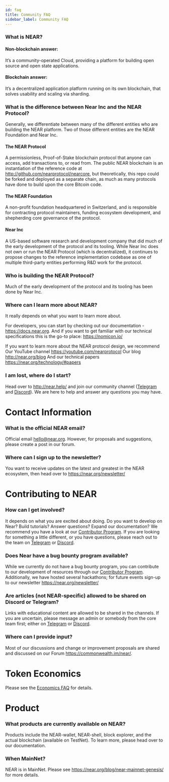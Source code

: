 ```yaml
---
id: faq
title: Community FAQ
sidebar_label: Community FAQ
---
```


### What is NEAR?

#### Non-blockchain answer:
It’s a community-operated Cloud, providing a platform for building open source and open state applications.

#### Blockchain answer:
It’s a decentralized application platform running on its own blockchain, that solves usability and scaling via sharding.

### What is the difference between Near Inc and the NEAR Protocol?
Generally, we differentiate between many of the different entities who are building the NEAR platform. Two of those different entities are the NEAR Foundation and Near Inc.

#### The NEAR Protocol
A permissionless, Proof-of-Stake blockchain protocol that anyone can access, add transactions to, or read from. The public NEAR blockchain is an instantiation of the reference code at http://github.com/nearprotocol/nearcore, but theoretically, this repo could be forked and deployed as a separate chain, as much as many protocols have done to build upon the core Bitcoin code.

#### The NEAR Foundation
A non-profit foundation headquartered in Switzerland, and is responsible for contracting protocol maintainers, funding ecosystem development, and shepherding core governance of the protocol.

#### Near Inc
A US-based software research and development company that did much of the early development of the protocol and its tooling. While Near Inc does not own or run the NEAR Protocol (which is decentralized), it continues to propose changes to the reference implementation codebase as one of multiple third-party entities performing R&D work for the protocol.

### Who is building the NEAR Protocol?
Much of the early development of the protocol and its tooling has been done by Near Inc.

### Where can I learn more about NEAR?
It really depends on what you want to learn more about.

For developers, you can start by checking out our documentation - https://docs.near.org.
And if you want to get familiar with our technical specifications this is the go-to place: https://nomicon.io/

If you want to learn more about the NEAR protocol design, we recommend
Our YouTube channel https://youtube.com/nearprotocol
Our blog http://near.org/blog
And our technical papers https://near.org/technology/#papers

### I am lost, where do I start?
Head over to http://near.help/ and join our community channel ([Telegram](https://t.me/cryptonear) and [Discord](http://near.chat/)). We are here to help and answer any questions you may have.

# Contact Information

### What is the official NEAR email?
Official email hello@near.org. However, for proposals and suggestions, please create a post in our forum.

### Where can I sign up to the newsletter?
You want to receive updates on the latest and greatest in the NEAR ecosystem, then head over to https://near.org/newsletter/

# Contributing to NEAR

### How can I get involved?
It depends on what you are excited about doing. Do you want to develop on Near? Build tutorials? Answer questions? Expand our documentation? We recommend you have a look at our [Contributor Program](http://near.org/contributor). If you are looking for something a little different, or you have questions, please reach out to the team on [Telegram](https://t.me/cryptonear) or [Discord](http://near.chat/).

### Does Near have a bug bounty program available?
While we currently do not have a bug bounty program, you can contribute to our development of resources through our [Contributor Program](http://near.org/contributor). Additionally, we have hosted several hackathons; for future events sign-up to our newsletter https://near.org/newsletter/

### Are articles (not NEAR-specific) allowed to be shared on Discord or Telegram?
Links with educational content are allowed to be shared in the channels. If you are uncertain, please message an admin or somebody from the core team first; either on [Telegram](https://t.me/cryptonear) or [Discord](http://near.chat/).

### Where can I provide input?
Most of our discussions and change or improvement proposals are shared and discussed on our Forum https://commonwealth.im/near/.

# Token Economics

Please see the [Economics FAQ](/docs/faq/economics_faq) for details.

# Product

### What products are currently available on NEAR?
Products include the NEAR-wallet, NEAR-shell, block explorer, and the actual blockchain (available on TestNet). To learn more, please head over to our documentation.

### When MainNet?
NEAR is in MainNet.  Please see https://near.org/blog/near-mainnet-genesis/ for more details.
